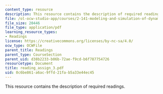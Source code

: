 ```yaml
---
content_type: resource
description: This resource contains the description of required readings.
file: /ol-ocw-studio-app/courses/2-141-modeling-and-simulation-of-dynamic-systems-fall-2006/0c6be861a6ac9ffd21fab5a33e44ec45_reading_assign_3.pdf
file_size: 20446
file_type: application/pdf
learning_resource_types:
- Readings
license: https://creativecommons.org/licenses/by-nc-sa/4.0/
ocw_type: OCWFile
parent_title: Readings
parent_type: CourseSection
parent_uid: d38b2233-b06b-72ae-f9cd-b6f787754726
resourcetype: Document
title: reading_assign_3.pdf
uid: 0c6be861-a6ac-9ffd-21fa-b5a33e44ec45
---
```

This resource contains the description of required readings.